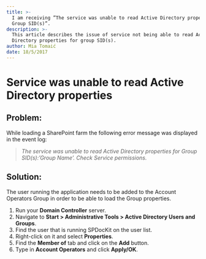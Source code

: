 ```yaml
---
title: >-
  I am receiving ”The service was unable to read Active Directory properties for
  Group SID(s)”.
description: >-
  This article describes the issue of service not being able to read Active
  Directory properties for group SID(s).
author: Mia Tomaić
date: 18/5/2017
---
```


# Service was unable to read Active Directory properties

## Problem:

While loading a SharePoint farm the following error message was displayed in the event log:

> _The service was unable to read Active Directory properties for Group SID\(s\):’Group Name’. Check Service permissions._

## Solution:

The user running the application needs to be added to the Account Operators Group in order to be able to load the Group properties. 

1. Run your **Domain Controller** server. 
2. Navigate to **Start &gt; Administrative Tools &gt; Active Directory Users and Groups**. 
3. Find the user that is running SPDocKit on the user list. 
4. Right-click on it and select **Properties**. 
5. Find the **Member of** tab and click on the **Add** button. 
6. Type in **Account Operators** and click **Apply/OK**.



